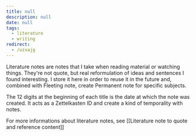 ```yaml
---
title: null
description: null
date: null
tags:
  - literature
  - writing
redirect:
  - /uzxajg
---
```


Literature notes are notes that I take when reading material or watching things. They're not quote, but real reformulation of ideas and sentences I found interesting. I store it here in order to reuse it in the future and, combined with Fleeting note, create Permanent note for specific subjects.

The 12 digits at the beginning of each title is the date at which the note was created. It acts as a Zettelkasten ID and create a kind of temporality with notes.

For more informations about literature notes, see [[Literature note to quote and reference content]]

